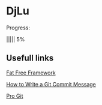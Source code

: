 # DjLu

Progress:

||||| 5%


## Usefull links

[Fat Free Framework](http://fatfreeframework.com/home)

[How to Write a Git Commit Message](http://chris.beams.io/posts/git-commit/)

[Pro Git](https://git-scm.com/book/en/v2/)
